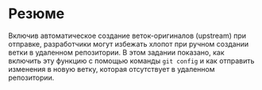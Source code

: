 # Резюме

Включив автоматическое создание веток-оригиналов (upstream) при отправке, разработчики могут избежать хлопот при ручном создании ветки в удаленном репозитории. В этом задании показано, как включить эту функцию с помощью команды `git config` и как отправить изменения в новую ветку, которая отсутствует в удаленном репозитории.

